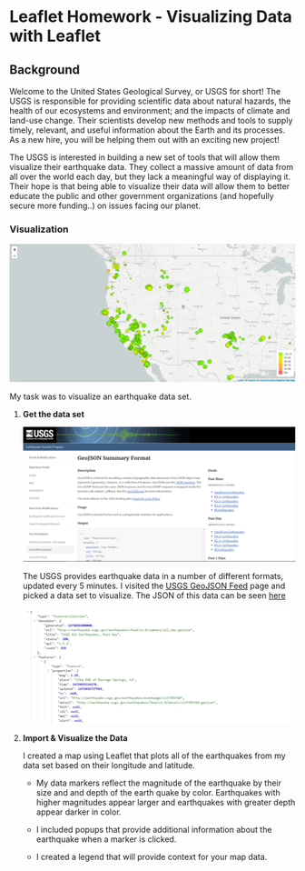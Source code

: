 # Leaflet Homework - Visualizing Data with Leaflet

## Background

Welcome to the United States Geological Survey, or USGS for short! The USGS is responsible for providing scientific data about natural hazards, the health of our ecosystems and environment; and the impacts of climate and land-use change. Their scientists develop new methods and tools to supply timely, relevant, and useful information about the Earth and its processes. As a new hire, you will be helping them out with an exciting new project!

The USGS is interested in building a new set of tools that will allow them visualize their earthquake data. They collect a massive amount of data from all over the world each day, but they lack a meaningful way of displaying it. Their hope is that being able to visualize their data will allow them to better educate the public and other government organizations (and hopefully secure more funding..) on issues facing our planet.

### Visualization

![2-BasicMap](Images/2-BasicMap.png)

My task was to visualize an earthquake data set.

1. **Get the data set**

   ![3-Data](Images/3-Data.png)

   The USGS provides earthquake data in a number of different formats, updated every 5 minutes. I visited the [USGS GeoJSON Feed](http://earthquake.usgs.gov/earthquakes/feed/v1.0/geojson.php) page and picked a data set to visualize. The JSON of this data can be seen [here](https://earthquake.usgs.gov/earthquakes/feed/v1.0/summary/significant_week.geojson)

   ![4-JSON](Images/4-JSON.png)

2. **Import & Visualize the Data**

   I created a map using Leaflet that plots all of the earthquakes from my data set based on their longitude and latitude.

   * My data markers reflect the magnitude of the earthquake by their size and and depth of the earth quake by color. Earthquakes with higher magnitudes appear larger and earthquakes with greater depth appear darker in color.

   * I included popups that provide additional information about the earthquake when a marker is clicked.

   * I created a legend that will provide context for your map data.

